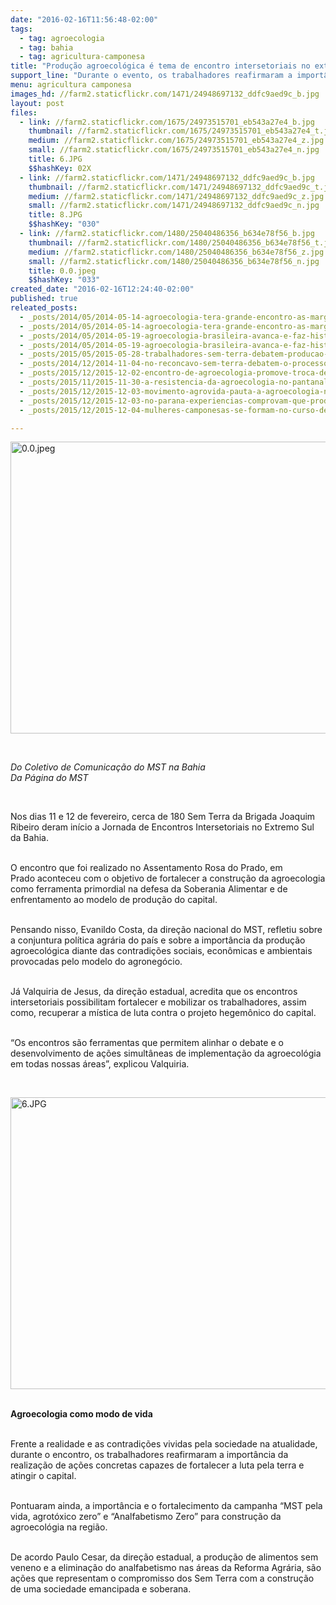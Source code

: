 ```yaml
---
date: "2016-02-16T11:56:48-02:00"
tags:
  - tag: agroecologia
  - tag: bahia
  - tag: agricultura-camponesa
title: "Produção agroecológica é tema de encontro intersetoriais no extremo sul da Bahia "
support_line: "Durante o evento, os trabalhadores reafirmaram a importância da realização de ações concretas capazes de fortalecer a luta pela terra e atingir o capital."
menu: agricultura camponesa
images_hd: //farm2.staticflickr.com/1471/24948697132_ddfc9aed9c_b.jpg
layout: post
files:
  - link: //farm2.staticflickr.com/1675/24973515701_eb543a27e4_b.jpg
    thumbnail: //farm2.staticflickr.com/1675/24973515701_eb543a27e4_t.jpg
    medium: //farm2.staticflickr.com/1675/24973515701_eb543a27e4_z.jpg
    small: //farm2.staticflickr.com/1675/24973515701_eb543a27e4_n.jpg
    title: 6.JPG
    $$hashKey: 02X
  - link: //farm2.staticflickr.com/1471/24948697132_ddfc9aed9c_b.jpg
    thumbnail: //farm2.staticflickr.com/1471/24948697132_ddfc9aed9c_t.jpg
    medium: //farm2.staticflickr.com/1471/24948697132_ddfc9aed9c_z.jpg
    small: //farm2.staticflickr.com/1471/24948697132_ddfc9aed9c_n.jpg
    title: 8.JPG
    $$hashKey: "030"
  - link: //farm2.staticflickr.com/1480/25040486356_b634e78f56_b.jpg
    thumbnail: //farm2.staticflickr.com/1480/25040486356_b634e78f56_t.jpg
    medium: //farm2.staticflickr.com/1480/25040486356_b634e78f56_z.jpg
    small: //farm2.staticflickr.com/1480/25040486356_b634e78f56_n.jpg
    title: 0.0.jpeg
    $$hashKey: "033"
created_date: "2016-02-16T12:24:40-02:00"
published: true
releated_posts:
  - _posts/2014/05/2014-05-14-agroecologia-tera-grande-encontro-as-margens-do-sao-francisco.md
  - _posts/2014/05/2014-05-14-agroecologia-tera-grande-encontro-as-margens-do-sao-francisco.md-e
  - _posts/2014/05/2014-05-19-agroecologia-brasileira-avanca-e-faz-historia-em-encontro-nacional.md
  - _posts/2014/05/2014-05-19-agroecologia-brasileira-avanca-e-faz-historia-em-encontro-nacional.md-e
  - _posts/2015/05/2015-05-28-trabalhadores-sem-terra-debatem-producao-agroecologica-na-bahia.md
  - _posts/2014/12/2014-11-04-no-reconcavo-sem-terra-debatem-o-processo-de-transicao-agroecologica.md
  - _posts/2015/12/2015-12-02-encontro-de-agroecologia-promove-troca-de-saberes-e-experiencias-no-sergipe.md
  - _posts/2015/11/2015-11-30-a-resistencia-da-agroecologia-no-pantanal.md
  - _posts/2015/12/2015-12-03-movimento-agrovida-pauta-a-agroecologia-na-federal-do-reconcavo.md
  - _posts/2015/12/2015-12-03-no-parana-experiencias-comprovam-que-producao-agroecologica-e-possivel.md
  - _posts/2015/12/2015-12-04-mulheres-camponesas-se-formam-no-curso-de-praticas-em-agroecologia-no-parana.md

---
```

<p><img alt="0.0.jpeg" height="467" src="//farm2.staticflickr.com/1480/25040486356_b634e78f56_b.jpg" width="700" /></p>

<p>&nbsp;</p>

<p><em>Do Coletivo de Comunica&ccedil;&atilde;o do MST na Bahia<br />
Da P&aacute;gina do MST</em></p>

<div>&nbsp;</div>

<p>Nos dias 11 e 12 de fevereiro,&nbsp;cerca de 180&nbsp;Sem Terra da Brigada Joaquim Ribeiro deram in&iacute;cio a Jornada de Encontros Intersetoriais no Extremo Sul da Bahia.</p>

<p><br />
O encontro que foi realizado no Assentamento Rosa do Prado, em Prado&nbsp;aconteceu com&nbsp;o objetivo de fortalecer a constru&ccedil;&atilde;o da agroecologia como ferramenta primordial na defesa da Soberania Alimentar e de enfrentamento ao modelo de produ&ccedil;&atilde;o do capital.&nbsp;</p>

<p><br />
Pensando nisso, Evanildo Costa, da dire&ccedil;&atilde;o nacional do MST, refletiu sobre a conjuntura pol&iacute;tica agr&aacute;ria do pa&iacute;s e sobre a import&acirc;ncia da produ&ccedil;&atilde;o agroecol&oacute;gica diante das contradi&ccedil;&otilde;es sociais, econ&ocirc;micas e ambientais provocadas pelo modelo do agroneg&oacute;cio.</p>

<p><br />
J&aacute; Valquiria de Jesus, da dire&ccedil;&atilde;o estadual, acredita que os encontros intersetoriais possibilitam fortalecer e mobilizar os trabalhadores, assim como, recuperar a m&iacute;stica de luta contra o projeto hegem&ocirc;nico do capital.</p>

<p><br />
&ldquo;Os encontros s&atilde;o ferramentas que permitem alinhar o debate e o desenvolvimento de a&ccedil;&otilde;es simult&acirc;neas de implementa&ccedil;&atilde;o da agroecol&oacute;gia em todas nossas &aacute;reas&rdquo;, explicou Valquiria.</p>

<p>&nbsp;</p>

<p><img alt="6.JPG" height="467" src="//farm2.staticflickr.com/1675/24973515701_eb543a27e4_b.jpg" width="700" /></p>

<p><br />
<strong>Agroecologia como modo de vida</strong></p>

<p><br />
Frente a realidade e as contradi&ccedil;&otilde;es vividas pela sociedade na atualidade, durante o encontro, os trabalhadores reafirmaram a import&acirc;ncia da realiza&ccedil;&atilde;o de a&ccedil;&otilde;es concretas capazes de fortalecer a luta pela terra e atingir o capital.</p>

<p><br />
Pontuaram ainda, a import&acirc;ncia e o fortalecimento da campanha &ldquo;MST pela vida, agrot&oacute;xico zero&rdquo; e &ldquo;Analfabetismo Zero&rdquo; para constru&ccedil;&atilde;o da agroecol&oacute;gia na regi&atilde;o.</p>

<p><br />
De acordo Paulo Cesar, da dire&ccedil;&atilde;o estadual, a produ&ccedil;&atilde;o de alimentos sem veneno e a elimina&ccedil;&atilde;o do analfabetismo nas &aacute;reas da Reforma Agr&aacute;ria, s&atilde;o a&ccedil;&otilde;es que representam o compromisso dos Sem Terra com a constru&ccedil;&atilde;o de uma sociedade emancipada e soberana.</p>
